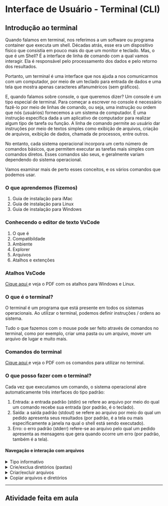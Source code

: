 <h1> Interface de Usuário - Terminal (CLI) </h1>

<div>
<h2>Introdução ao terminal</h2>
Quando falamos em terminal, nos referimos a um software ou programa container que executa um shell. Décadas atrás, esse era um dispositivo físico que consistia em pouco mais do que um monitor e teclado. Mas, o que é um Shell? É a interface de linha de comando com a qual vamos interagir. Ela é responsável pelo processamento dos dados e pelo retorno dos resultados.

Portanto, um terminal é uma interface que nos ajuda a nos comunicarmos com um computador, por meio de um teclado para entrada de dados e uma tela que mostra apenas caracteres alfanuméricos (sem gráficos).

E, quando falamos sobre console, o que queremos dizer? Um console é um tipo especial de terminal. Para começar a escrever no console é necessário fazê-lo por meio de linhas de comando, ou seja, uma instrução ou ordem que nós (usuários) fornecemos a um sistema de computador. É uma instrução específica dada a um aplicativo de computador para realizar algum tipo de tarefa ou função. A linha de comando permite ao usuário dar instruções por meio de textos simples como exibição de arquivos, criação de arquivos, exibição de dados, chamada de processos, entre outros.

No entanto, cada sistema operacional incorpora um certo número de comandos básicos, que permitem executar as tarefas mais simples com comandos diretos. Esses comandos são seus, e geralmente variam dependendo do sistema operacional.

Vamos examinar mais de perto esses conceitos, e os vários comandos que podemos usar.
</div>

<h3> O que aprendemos (fizemos) </h3>

<ol>
<li>Guia de instalação para iMac</li>
<li>Guia de instalação para Linux</li>
<li>Guia de instalação para Windows</li>
</ol>

<h3> Conhecendo o editor de texto VsCode </h3>
<ol>
<li>O que é</li>
<li>Compatibildade</li>
<li>Ambiente</li>
<li>Explorer</li>
<li>Arquivos</li>
<li>Atalhos e extenções</li>
</ol>

<h3>Atalhos VsCode </h3>
<a href="https://github.com/gabazevdo/CTD-DigitalHouse/blob/main/Bimestre_2/INTRODUCAO_INFO_V2/Modulo_1/Aula02/Atalhos_de_teclado_VSCode.pdf"> Cique aqui </a>e veja o PDF com os atalhos para Windows e Linux.

<h3> O que é o terminal? </h3>

<p> 
O terminal é um programa que está presente em todos os sistemas operacionais. Ao utilizar o terminal, podemos definir instruções / ordens ao sistema.
</p>

<p>
Tudo o que fazemos com o mouse pode ser feito através de comandos no terminal, como por exemplo, criar uma pasta ou um arquivo, mover um arquivo de lugar e muito mais.
</p>


<h3> Comandos do terminal </h3>

<a href="/Comandos_do_terminal.pdf"> Cique aqui </a>e veja o PDF com os comandos para utilizar no terminal.


<h3> O que posso fazer com o terminal? </h3>

<p>
Cada vez que executamos um comando, o sistema operacional 
abre automaticamente três interfaces do tipo padrão:
</p>

<ol>
<li>Entrada: a entrada padrão (stdin) se refere ao arquivo por meio do qual um comando recebe sua entrada (por padrão, é o teclado).
</li>

<li>
Saída: a saída padrão (stdout) se refere ao arquivo por meio do qual um pedido apresenta seus resultados (por padrão, é a tela ou mais especificamente a janela na qual o shell está sendo executado).
</li>

<li>
Erro: o erro padrão (stderr) refere-se ao arquivo pelo qual um pedido apresenta as mensagens que gera quando ocorre um erro (por padrão, também é a tela).
</li>
</ol>
<h4> Navegação e interação com arquivos </h4>

<details> 
<summary> Tipo informativo</summary>
<b>pwd</b>: Mostra o nome da pasta em que se encontra (diretório de trabalho de impressão).
<br>
<b>cd</b>: Alterar a pasta de trabalho: Com este comando podemos mover entre diferentes diretórios. Se quisermos ir para um diretório específico.
<br>
<b>ls</b>: Listar conteúdo do diretório (lista): Este comando lista arquivos e pastas.
</details>

<details>
<summary>Crie/exclua diretórios (pastas)</summary>
<b>mkdir</b>: Criar uma pasta (criar diretório)
<br>
<b>rmdir</b>: Excluir uma pasta (remover diretório)
</details>
<details>
<summary>Criar/excluir arquivos </summary>
<b>gedit </b>:Criar e editar arquivos de texto
<br>
<b>rm</b>: Excluir arquivos
</details>

<details>
<summary>Copiar arquivos e diretórios</summary>
<b>cp </b>: Copiar um arquivo ou pasta para o diretório especificado (copiar)
<br>
<b>cp -r</b>: Copiar pastas
<br>
<b>mv</b>: Mover um arquivo ou pasta para um arquivo ou pasta (mover)
</details>


---

<h2>Atividade feita em aula</h2>


